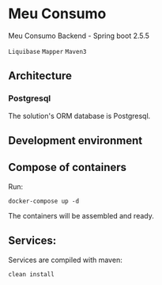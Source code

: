 # Meu Consumo

Meu Consumo Backend - Spring boot 2.5.5

`Liquibase`
`Mapper`
`Maven3`

## Architecture
### Postgresql

The solution's ORM database is Postgresql.

## Development environment

## Compose of containers

Run:

```
docker-compose up -d
```

The containers will be assembled and ready.

## Services:

Services are compiled with maven:

```
clean install
